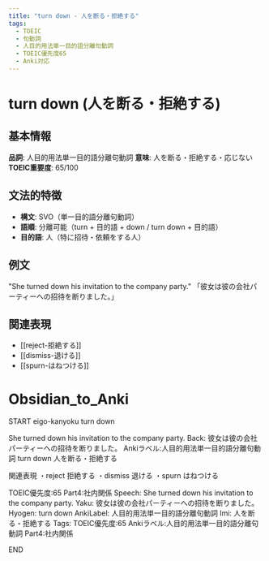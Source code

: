 ```yaml
---
title: "turn down - 人を断る・拒絶する"
tags:
  - TOEIC
  - 句動詞
  - 人目的用法単一目的語分離句動詞
  - TOEIC優先度65
  - Anki対応
---
```


# turn down (人を断る・拒絶する)

## 基本情報
**品詞**: 人目的用法単一目的語分離句動詞
**意味**: 人を断る・拒絶する・応じない
**TOEIC重要度**: 65/100

## 文法的特徴
- **構文**: SVO（単一目的語分離句動詞）
- **語順**: 分離可能（turn + 目的語 + down / turn down + 目的語）
- **目的語**: 人（特に招待・依頼をする人）

## 例文
"She turned down his invitation to the company party."
「彼女は彼の会社パーティーへの招待を断りました。」

## 関連表現
- [[reject-拒絶する]]
- [[dismiss-退ける]]
- [[spurn-はねつける]]

# Obsidian_to_Anki
START
eigo-kanyoku
turn down

She turned down his invitation to the company party.
Back: 
彼女は彼の会社パーティーへの招待を断りました。
Ankiラベル:人目的用法単一目的語分離句動詞
turn down
人を断る・拒絶する

関連表現
・reject 拒絶する
・dismiss 退ける
・spurn はねつける

TOEIC優先度:65
Part4:社内関係
Speech: She turned down his invitation to the company party.
Yaku: 彼女は彼の会社パーティーへの招待を断りました。
Hyogen: turn down
AnkiLabel: 人目的用法単一目的語分離句動詞
Imi: 人を断る・拒絶する
Tags: TOEIC優先度:65 Ankiラベル:人目的用法単一目的語分離句動詞 Part4:社内関係
<!--ID: 1753077780502-->
END 
